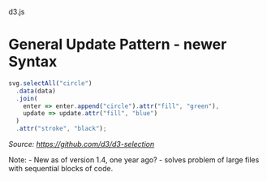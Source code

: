d3.js

# General Update Pattern - newer Syntax

```javascript
svg.selectAll("circle")
  .data(data)
  .join(
    enter => enter.append("circle").attr("fill", "green"),
    update => update.attr("fill", "blue")
  )
  .attr("stroke", "black");
```

<cite>Source: https://github.com/d3/d3-selection</cite>

Note: 
	- New as of version 1.4, one year ago?
	- solves problem of large files with sequential blocks of code.